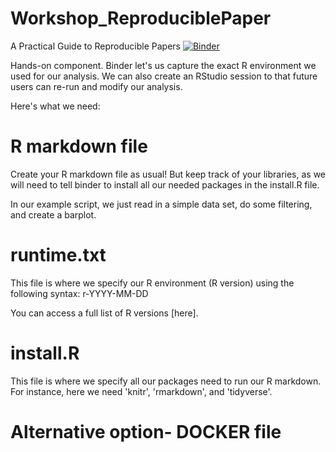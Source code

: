 # Workshop_ReproduciblePaper
A Practical Guide to Reproducible Papers [![Binder](https://mybinder.org/badge_logo.svg)](https://mybinder.org/v2/gh/ablucher/Workshop_ReproduciblePaper/master?urlpath=rstudio)

Hands-on component. Binder let's us capture the exact R environment we used for our analysis. We can also create an RStudio session to that future users can re-run and modify our analysis. 

Here's what we need:

# R markdown file
Create your R markdown file as usual! But keep track of your libraries, as we will need to tell binder to install all our needed packages in the install.R file.

In our example script, we just read in a simple data set, do some filtering, and create a barplot.

# runtime.txt
This file is where we specify our R environment (R version) using the following syntax:
r-YYYY-MM-DD

You can access a full list of R versions [here].

# install.R 
This file is where we specify all our packages need to run our R markdown. For instance, here we need 'knitr', 'rmarkdown', and 'tidyverse'. 

# Alternative option- DOCKER file
